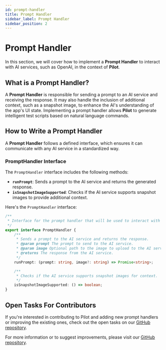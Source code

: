 ```yaml
---
id: prompt-handler
title: Prompt Handler
sidebar_label: Prompt Handler
sidebar_position: 2
---
```


# Prompt Handler

In this section, we will cover how to implement a **Prompt Handler** to interact with AI services, such as OpenAI, in the context of **Pilot**.

## What is a Prompt Handler?

A **Prompt Handler** is responsible for sending a prompt to an AI service and receiving the response. It may also handle the inclusion of additional context, such as a snapshot image, to enhance the AI's understanding of the app's UI state. Implementing a prompt handler allows **Pilot** to generate intelligent test scripts based on natural language commands.

## How to Write a Prompt Handler

A **Prompt Handler** follows a defined interface, which ensures it can communicate with any AI service in a standardized way.

### PromptHandler Interface

The `PromptHandler` interface includes the following methods:

- **`runPrompt`**: Sends a prompt to the AI service and returns the generated response.
- **`isSnapshotImageSupported`**: Checks if the AI service supports snapshot images to provide additional context.

Here's the `PromptHandler` interface:

```typescript
/**
 * Interface for the prompt handler that will be used to interact with the AI service (e.g. OpenAI).
 */
export interface PromptHandler {
    /**
     * Sends a prompt to the AI service and returns the response.
     * @param prompt The prompt to send to the AI service.
     * @param image Optional path to the image to upload to the AI service that captures the current UI state.
     * @returns The response from the AI service.
     */
    runPrompt: (prompt: string, image?: string) => Promise<string>;

    /**
     * Checks if the AI service supports snapshot images for context.
     */
    isSnapshotImageSupported: () => boolean;
}
```

## Open Tasks For Contributors
If you're interested in contributing to Pilot and adding new prompt handlers or improving the existing ones, check out the open tasks on our [GitHub repository](https://github.com/wix-incubator/pilot/issues).

For more information or to suggest improvements, please visit our [GitHub repository](https://github.com/wix-incubator/pilot/issues).
